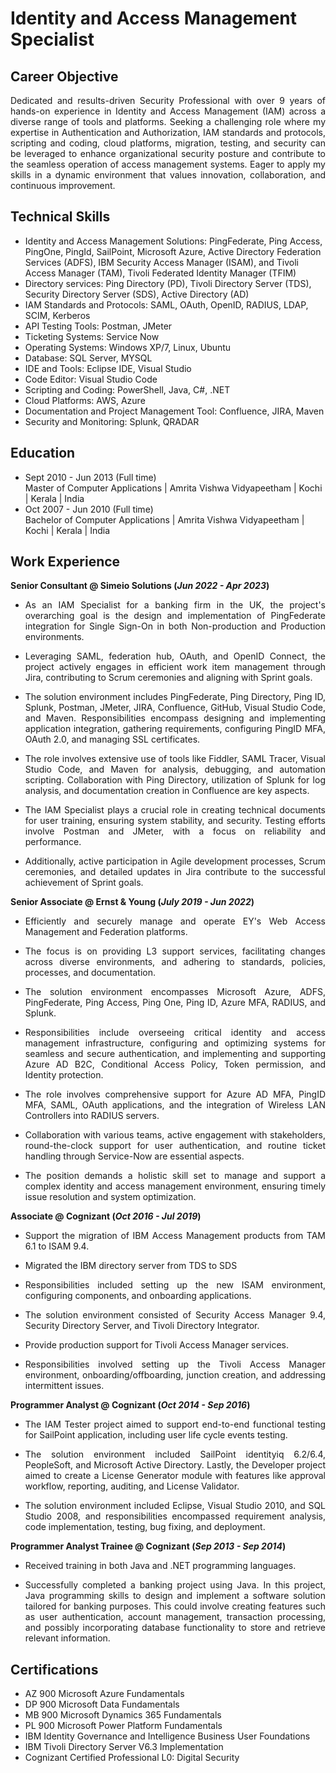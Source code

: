 # Identity and Access Management Specialist

## Career Objective<br>
<p align="justify">Dedicated and results-driven Security Professional with over 9 years of hands-on experience in Identity and Access Management (IAM) across a diverse range of tools and platforms. Seeking a challenging role where my expertise in Authentication and Authorization, IAM standards and protocols, scripting and coding, cloud platforms, migration, testing, and security can be leveraged to enhance organizational security posture and contribute to the seamless operation of access management systems. Eager to apply my skills in a dynamic environment that values innovation, collaboration, and continuous improvement.</p>

## Technical Skills
- Identity and Access Management Solutions: PingFederate, Ping Access, PingOne, PingId, SailPoint, Microsoft Azure, Active Directory Federation Services (ADFS), IBM Security Access Manager (ISAM), and Tivoli Access Manager (TAM), Tivoli Federated Identity Manager (TFIM)
- Directory services: Ping Directory (PD), Tivoli Directory Server (TDS), Security Directory Server (SDS), Active Directory (AD)
- IAM Standards and Protocols: SAML, OAuth, OpenID, RADIUS, LDAP, SCIM, Kerberos
- API Testing Tools: Postman, JMeter
- Ticketing Systems: Service Now
- Operating Systems: Windows XP/7, Linux, Ubuntu
- Database: SQL Server, MYSQL
- IDE and Tools: Eclipse IDE, Visual Studio
- Code Editor: Visual Studio Code
- Scripting and Coding: PowerShell, Java, C#, .NET
- Cloud Platforms: AWS, Azure
- Documentation and Project Management Tool: Confluence, JIRA, Maven
- Security and Monitoring: Splunk, QRADAR

## Education
- Sept 2010 - Jun 2013 (Full time) <br>
  Master of Computer Applications | Amrita Vishwa Vidyapeetham | Kochi | Kerala | India			       		
- Oct 2007 - Jun 2010 (Full time) <br>
  Bachelor of Computer Applications | Amrita Vishwa Vidyapeetham | Kochi | Kerala | India		        		

## Work Experience
**Senior Consultant @ Simeio Solutions (_Jun 2022 - Apr 2023_)**
- <p align="justify">As an IAM Specialist for a banking firm in the UK, the project's overarching goal is the design and implementation of PingFederate integration for Single Sign-On in both Non-production and Production environments. </p> 
- <p align="justify">Leveraging SAML, federation hub, OAuth, and OpenID Connect, the project actively engages in efficient work item management through Jira, contributing to Scrum ceremonies and aligning with Sprint goals. </p> 
- <p align="justify">The solution environment includes PingFederate, Ping Directory, Ping ID, Splunk, Postman, JMeter, JIRA, Confluence, GitHub, Visual Studio Code, and Maven. Responsibilities encompass designing and implementing application integration, gathering requirements, configuring PingID MFA, OAuth 2.0, and managing SSL certificates. </p> 
- <p align="justify">The role involves extensive use of tools like Fiddler, SAML Tracer, Visual Studio Code, and Maven for analysis, debugging, and automation scripting. Collaboration with Ping Directory, utilization of Splunk for log analysis, and documentation creation in Confluence are key aspects. </p> 
- <p align="justify">The IAM Specialist plays a crucial role in creating technical documents for user training, ensuring system stability, and security. Testing efforts involve Postman and JMeter, with a focus on reliability and performance. </p> 
- <p align="justify">Additionally, active participation in Agile development processes, Scrum ceremonies, and detailed updates in Jira contribute to the successful achievement of Sprint goals. </p> 

**Senior Associate @ Ernst & Young (_July 2019 - Jun 2022_)**
- <p align="justify">Efficiently and securely manage and operate EY's Web Access Management and Federation platforms.</p> 
- <p align="justify">The focus is on providing L3 support services, facilitating changes across diverse environments, and adhering to standards, policies, processes, and documentation.</p> 
- <p align="justify">The solution environment encompasses Microsoft Azure, ADFS, PingFederate, Ping Access, Ping One, Ping ID, Azure MFA, RADIUS, and Splunk.</p> 
- <p align="justify">Responsibilities include overseeing critical identity and access management infrastructure, configuring and optimizing systems for seamless and secure authentication, and implementing and supporting Azure AD B2C, Conditional Access Policy, Token permission, and Identity protection.</p> 
- <p align="justify">The role involves comprehensive support for Azure AD MFA, PingID MFA, SAML, OAuth applications, and the integration of Wireless LAN Controllers into RADIUS servers.</p> 
- <p align="justify">Collaboration with various teams, active engagement with stakeholders, round-the-clock support for user authentication, and routine ticket handling through Service-Now are essential aspects.</p> 
- <p align="justify">The position demands a holistic skill set to manage and support a complex identity and access management environment, ensuring timely issue resolution and system optimization.</p> 


**Associate @ Cognizant (_Oct 2016 - Jul 2019_)**
- <p align="justify">Support the migration of IBM Access Management products from TAM 6.1 to ISAM 9.4.</p> 
- <p align="justify">Migrated the IBM directory server from TDS to SDS</p> 
- <p align="justify">Responsibilities included setting up the new ISAM environment, configuring components, and onboarding applications.</p> 
- <p align="justify">The solution environment consisted of Security Access Manager 9.4, Security Directory Server, and Tivoli Directory Integrator.</p> 
- <p align="justify">Provide production support for Tivoli Access Manager services.</p> 
- <p align="justify">Responsibilities involved setting up the Tivoli Access Manager environment, onboarding/offboarding, junction creation, and addressing intermittent issues. </p> 

**Programmer Analyst @ Cognizant (_Oct 2014 - Sep 2016_)**
- <p align="justify">The IAM Tester project aimed to support end-to-end functional testing for SailPoint application, including user life cycle events testing.</p> 
- <p align="justify">The solution environment included SailPoint identityiq 6.2/6.4, PeopleSoft, and Microsoft Active Directory. Lastly, the Developer project aimed to create a License Generator module with features like approval workflow, reporting, auditing, and License Validator.</p> 
- <p align="justify">The solution environment included Eclipse, Visual Studio 2010, and SQL Studio 2008, and responsibilities encompassed requirement analysis, code implementation, testing, bug fixing, and deployment.</p> 
 
**Programmer Analyst Trainee @ Cognizant (_Sep 2013 - Sep 2014_)**
- <p align="justify">Received training in both Java and .NET programming languages.</p> 
- <p align="justify">Successfully completed a banking project using Java. In this project, Java programming skills to design and implement a software solution tailored for banking purposes. This could involve creating features such as user authentication, account management, transaction processing, and possibly incorporating database functionality to store and retrieve relevant information. </p>
 
## Certifications
- AZ 900 Microsoft Azure Fundamentals
- DP 900 Microsoft Data Fundamentals
- MB 900 Microsoft Dynamics 365 Fundamentals
- PL 900 Microsoft Power Platform Fundamentals
- IBM Identity Governance and Intelligence Business User Foundations
- IBM Tivoli Directory Server V6.3 Implementation
- Cognizant Certified Professional L0: Digital Security

